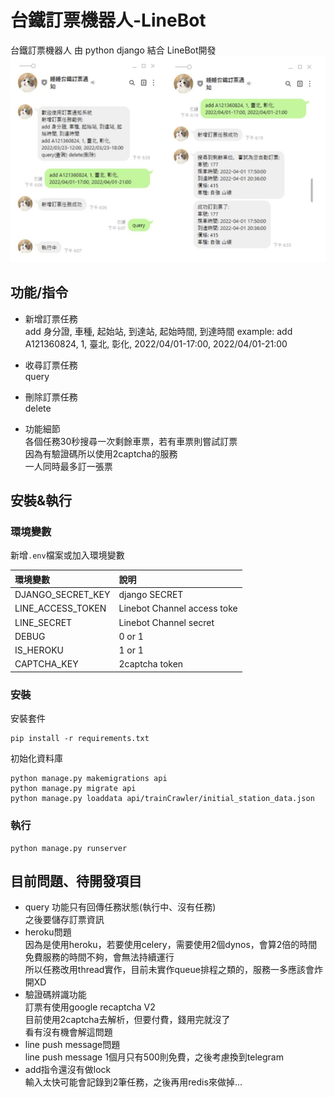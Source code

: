 # 台鐵訂票機器人-LineBot
台鐵訂票機器人 由 python django 結合 LineBot開發  
![](./doc/linebot.JPG)
##  功能/指令
* 新增訂票任務  
add 身分證, 車種, 起始站, 到達站, 起始時間, 到達時間
example: add A121360824, 1, 臺北, 彰化, 2022/04/01-17:00, 2022/04/01-21:00

* 收尋訂票任務  
query

* 刪除訂票任務  
delete

* 功能細節  
各個任務30秒搜尋一次剩餘車票，若有車票則嘗試訂票  
因為有驗證碼所以使用2captcha的服務  
一人同時最多訂一張票

##  安裝&執行
### 環境變數
新增`.env`檔案或加入環境變數
  
|       環境變數       | 說明 |
|:--------------------|:-----------------------------|
| DJANGO_SECRET_KEY    | django SECRET                 |
| LINE_ACCESS_TOKEN    | Linebot Channel access toke   |
| LINE_SECRET          | Linebot Channel secret        |
| DEBUG                | 0 or 1                        |
| IS_HEROKU            | 1 or 1                        |
| CAPTCHA_KEY          | 2captcha token                |

### 安裝  
安裝套件  
``` 
pip install -r requirements.txt 
```
初始化資料庫  
``` 
python manage.py makemigrations api
python manage.py migrate api
python manage.py loaddata api/trainCrawler/initial_station_data.json
```

### 執行  
```
python manage.py runserver
```

##  目前問題、待開發項目
* query 功能只有回傳任務狀態(執行中、沒有任務)  
之後要儲存訂票資訊
* heroku問題   
因為是使用heroku，若要使用celery，需要使用2個dynos，會算2倍的時間  
免費服務的時間不夠，會無法持續運行  
所以任務改用thread實作，目前未實作queue排程之類的，服務一多應該會炸開XD    
* 驗證碼辨識功能  
訂票有使用google recaptcha V2  
目前使用2captcha去解析，但要付費，錢用完就沒了  
看有沒有機會解這問題
* line push message問題  
line push message 1個月只有500則免費，之後考慮換到telegram
* add指令還沒有做lock  
輸入太快可能會記錄到2筆任務，之後再用redis來做掉...
